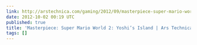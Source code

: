 ```yaml
---
link: http://arstechnica.com/gaming/2012/09/masterpiece-super-mario-world-2-yoshis-island/
date: 2012-10-02 00:19 UTC
published: true
title: 'Masterpiece: Super Mario World 2: Yoshi’s Island | Ars Technica'
tags: []
---
```



